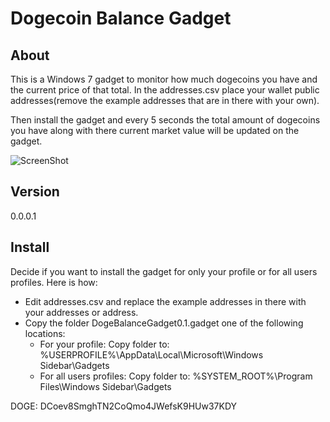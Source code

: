 # Dogecoin Balance Gadget

## About
This is a Windows 7 gadget to monitor how much dogecoins you have and the current price of that total. In the addresses.csv place your wallet public addresses(remove the example addresses that are in there with your own).

Then install the gadget and every 5 seconds the total amount of dogecoins you have along with there current market value will be updated on the gadget.

![ScreenShot](https://raw2.github.com/cpitzak/dogecoinBalanceGadget/master/screenshots/gadget.png)

## Version
0.0.0.1

## Install
Decide if you want to install the gadget for only your profile or for all users profiles. Here is how:

- Edit addresses.csv and replace the example addresses in there with your addresses or address.
- Copy the folder DogeBalanceGadget0.1.gadget one of the following locations:
   * For your profile: Copy folder to: %USERPROFILE%\AppData\Local\Microsoft\Windows Sidebar\Gadgets
   * For all users profiles: Copy folder to: %SYSTEM_ROOT%\Program Files\Windows Sidebar\Gadgets

DOGE: DCoev8SmghTN2CoQmo4JWefsK9HUw37KDY